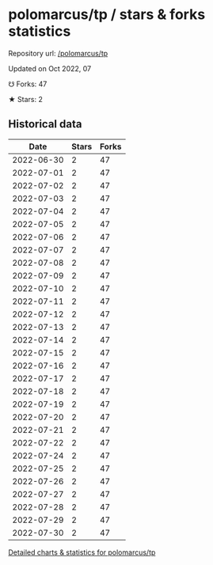 # polomarcus/tp / stars & forks statistics

Repository url: [/polomarcus/tp](https://github.com/polomarcus/tp)

Updated on Oct 2022, 07

☋ Forks: 47

★ Stars: 2

## Historical data
| Date | Stars | Forks |
|------|-------|-------|
| 2022-06-30 | 2 | 47 | 
| 2022-07-01 | 2 | 47 | 
| 2022-07-02 | 2 | 47 | 
| 2022-07-03 | 2 | 47 | 
| 2022-07-04 | 2 | 47 | 
| 2022-07-05 | 2 | 47 | 
| 2022-07-06 | 2 | 47 | 
| 2022-07-07 | 2 | 47 | 
| 2022-07-08 | 2 | 47 | 
| 2022-07-09 | 2 | 47 | 
| 2022-07-10 | 2 | 47 | 
| 2022-07-11 | 2 | 47 | 
| 2022-07-12 | 2 | 47 | 
| 2022-07-13 | 2 | 47 | 
| 2022-07-14 | 2 | 47 | 
| 2022-07-15 | 2 | 47 | 
| 2022-07-16 | 2 | 47 | 
| 2022-07-17 | 2 | 47 | 
| 2022-07-18 | 2 | 47 | 
| 2022-07-19 | 2 | 47 | 
| 2022-07-20 | 2 | 47 | 
| 2022-07-21 | 2 | 47 | 
| 2022-07-22 | 2 | 47 | 
| 2022-07-24 | 2 | 47 | 
| 2022-07-25 | 2 | 47 | 
| 2022-07-26 | 2 | 47 | 
| 2022-07-27 | 2 | 47 | 
| 2022-07-28 | 2 | 47 | 
| 2022-07-29 | 2 | 47 | 
| 2022-07-30 | 2 | 47 | 


[Detailed charts & statistics for polomarcus/tp](https://reviewgithub.com/rep/polomarcus/tp)
